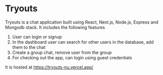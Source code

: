 # Tryouts

Tryouts is a chat application built using React, Next.js, Node.js, Express and Mongodb stack. It includes the following features

 1. User can login or signup
 2. In the dashboard user can search for other users in the database, add them to the chat
 3. Create a group chat, remove user from the group
 4. For checking out the app, can login using guest credentials

It is hosted at https://tryouts-nu.vercel.app/
